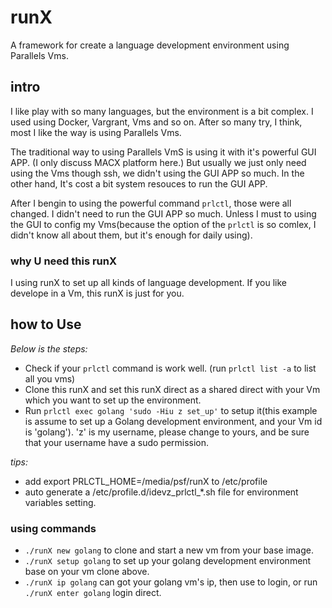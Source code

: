 # runX
A framework for create a language development environment using Parallels Vms.


## intro

I like play with so many languages, but the environment is a bit complex.
I used using Docker, Vargrant, Vms and so on. After so many try, I think,  
most I like the way is using Parallels Vms.

The traditional way to using Parallels VmS is using it with it's powerful GUI APP.
(I only discuss MACX platform here.) But usually we just only need using the Vms
though ssh, we didn't using the GUI APP so much. In the other hand, It's cost a bit
system resouces to run the GUI APP.

After I bengin to using the powerful command `prlctl`, those were all changed.
I didn't need to run the GUI APP so much. Unless I must to using the GUI to config
my Vms(because the option of the `prlctl` is so comlex, 
I didn't know all about them, but it's enough for daily using).


### why U need this runX

I using runX to set up all kinds of language development. If you like develope in
a Vm, this runX is just for you.


## how to Use

*Below is the steps:*

* Check if your `prlctl` command is work well. (run `prlctl list -a` to list all you vms)
* Clone this runX and set this runX direct as a shared direct with your Vm which you want 
  to set up the environment.
* Run `prlctl exec golang 'sudo -Hiu z set_up'` to setup it(this example is assume to set
  up a Golang development environment, and your Vm id is 'golang'). 'z' is my username,
  please change to yours, and be sure that your username have a sudo permission.


*tips:*

* add export PRLCTL_HOME=/media/psf/runX to /etc/profile
* auto generate a /etc/profile.d/idevz_prlctl_*.sh file for environment variables setting.


### using commands

* `./runX new golang` to clone and start a new vm from your base image.
* `./runX setup golang` to set up your golang development environment base on your vm clone above.
* `./runX ip golang` can got your golang vm's ip, then use to login, 
  or run `./runX enter golang` login direct.